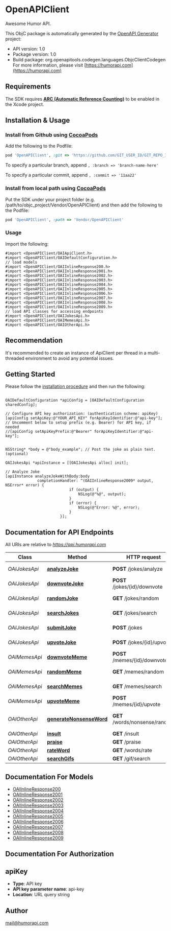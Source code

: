 # OpenAPIClient

Awesome Humor API.

This ObjC package is automatically generated by the [OpenAPI Generator](https://openapi-generator.tech) project:

- API version: 1.0
- Package version: 1.0
- Build package: org.openapitools.codegen.languages.ObjcClientCodegen
For more information, please visit [https://humorapi.com](https://humorapi.com)

## Requirements

The SDK requires [**ARC (Automatic Reference Counting)**](http://stackoverflow.com/questions/7778356/how-to-enable-disable-automatic-reference-counting) to be enabled in the Xcode project.

## Installation & Usage
### Install from Github using [CocoaPods](https://cocoapods.org/)

Add the following to the Podfile:

```ruby
pod 'OpenAPIClient', :git => 'https://github.com/GIT_USER_ID/GIT_REPO_ID.git'
```

To specify a particular branch, append `, :branch => 'branch-name-here'`

To specify a particular commit, append `, :commit => '11aa22'`

### Install from local path using [CocoaPods](https://cocoapods.org/)

Put the SDK under your project folder (e.g. /path/to/objc_project/Vendor/OpenAPIClient) and then add the following to the Podfile:

```ruby
pod 'OpenAPIClient', :path => 'Vendor/OpenAPIClient'
```

### Usage

Import the following:

```objc
#import <OpenAPIClient/OAIApiClient.h>
#import <OpenAPIClient/OAIDefaultConfiguration.h>
// load models
#import <OpenAPIClient/OAIInlineResponse200.h>
#import <OpenAPIClient/OAIInlineResponse2001.h>
#import <OpenAPIClient/OAIInlineResponse2002.h>
#import <OpenAPIClient/OAIInlineResponse2003.h>
#import <OpenAPIClient/OAIInlineResponse2004.h>
#import <OpenAPIClient/OAIInlineResponse2005.h>
#import <OpenAPIClient/OAIInlineResponse2006.h>
#import <OpenAPIClient/OAIInlineResponse2007.h>
#import <OpenAPIClient/OAIInlineResponse2008.h>
#import <OpenAPIClient/OAIInlineResponse2009.h>
// load API classes for accessing endpoints
#import <OpenAPIClient/OAIJokesApi.h>
#import <OpenAPIClient/OAIMemesApi.h>
#import <OpenAPIClient/OAIOtherApi.h>

```

## Recommendation

It's recommended to create an instance of ApiClient per thread in a multi-threaded environment to avoid any potential issues.

## Getting Started

Please follow the [installation procedure](#installation--usage) and then run the following:

```objc

OAIDefaultConfiguration *apiConfig = [OAIDefaultConfiguration sharedConfig];

// Configure API key authorization: (authentication scheme: apiKey)
[apiConfig setApiKey:@"YOUR_API_KEY" forApiKeyIdentifier:@"api-key"];
// Uncomment below to setup prefix (e.g. Bearer) for API key, if needed
//[apiConfig setApiKeyPrefix:@"Bearer" forApiKeyIdentifier:@"api-key"];


NSString* *body = @"body_example"; // Post the joke as plain text. (optional)

OAIJokesApi *apiInstance = [[OAIJokesApi alloc] init];

// Analyze Joke
[apiInstance analyzeJokeWithBody:body
              completionHandler: ^(OAIInlineResponse2009* output, NSError* error) {
                            if (output) {
                                NSLog(@"%@", output);
                            }
                            if (error) {
                                NSLog(@"Error: %@", error);
                            }
                        }];

```

## Documentation for API Endpoints

All URIs are relative to *https://api.humorapi.com*

Class | Method | HTTP request | Description
------------ | ------------- | ------------- | -------------
*OAIJokesApi* | [**analyzeJoke**](docs/OAIJokesApi.md#analyzejoke) | **POST** /jokes/analyze | Analyze Joke
*OAIJokesApi* | [**downvoteJoke**](docs/OAIJokesApi.md#downvotejoke) | **POST** /jokes/{id}/downvote | Downvote a Joke
*OAIJokesApi* | [**randomJoke**](docs/OAIJokesApi.md#randomjoke) | **GET** /jokes/random | Random Joke
*OAIJokesApi* | [**searchJokes**](docs/OAIJokesApi.md#searchjokes) | **GET** /jokes/search | Search Jokes
*OAIJokesApi* | [**submitJoke**](docs/OAIJokesApi.md#submitjoke) | **POST** /jokes | Submit Joke
*OAIJokesApi* | [**upvoteJoke**](docs/OAIJokesApi.md#upvotejoke) | **POST** /jokes/{id}/upvote | Upvote a Joke
*OAIMemesApi* | [**downvoteMeme**](docs/OAIMemesApi.md#downvotememe) | **POST** /memes/{id}/downvote | Downvote a Meme
*OAIMemesApi* | [**randomMeme**](docs/OAIMemesApi.md#randommeme) | **GET** /memes/random | Random Meme
*OAIMemesApi* | [**searchMemes**](docs/OAIMemesApi.md#searchmemes) | **GET** /memes/search | Search Memes
*OAIMemesApi* | [**upvoteMeme**](docs/OAIMemesApi.md#upvotememe) | **POST** /memes/{id}/upvote | Upvote a Meme
*OAIOtherApi* | [**generateNonsenseWord**](docs/OAIOtherApi.md#generatenonsenseword) | **GET** /words/nonsense/random | Generate Nonsense Word
*OAIOtherApi* | [**insult**](docs/OAIOtherApi.md#insult) | **GET** /insult | Insult
*OAIOtherApi* | [**praise**](docs/OAIOtherApi.md#praise) | **GET** /praise | Praise
*OAIOtherApi* | [**rateWord**](docs/OAIOtherApi.md#rateword) | **GET** /words/rate | Rate Word
*OAIOtherApi* | [**searchGifs**](docs/OAIOtherApi.md#searchgifs) | **GET** /gif/search | Search Gifs


## Documentation For Models

 - [OAIInlineResponse200](docs/OAIInlineResponse200.md)
 - [OAIInlineResponse2001](docs/OAIInlineResponse2001.md)
 - [OAIInlineResponse2002](docs/OAIInlineResponse2002.md)
 - [OAIInlineResponse2003](docs/OAIInlineResponse2003.md)
 - [OAIInlineResponse2004](docs/OAIInlineResponse2004.md)
 - [OAIInlineResponse2005](docs/OAIInlineResponse2005.md)
 - [OAIInlineResponse2006](docs/OAIInlineResponse2006.md)
 - [OAIInlineResponse2007](docs/OAIInlineResponse2007.md)
 - [OAIInlineResponse2008](docs/OAIInlineResponse2008.md)
 - [OAIInlineResponse2009](docs/OAIInlineResponse2009.md)


## Documentation For Authorization


## apiKey

- **Type**: API key
- **API key parameter name**: api-key
- **Location**: URL query string


## Author

mail@humorapi.com


